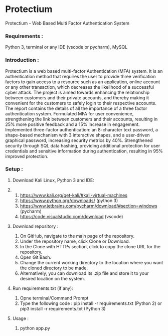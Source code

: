 # Protectium
Protectium - Web Based Multi Factor Authentication System

### Requirements :
Python 3, terminal or any IDE (vscode or pycharm), MySQL

### Introduction : 
Protectium is a web based multi-factor Authentication (MFA) system. It is an authentication method that requires the user to provide three verification factors to gain access to a resource such as an application, online account or any other transaction, which decreases the likelihood of a successful cyber attack. The project is aimed towards enhancing the relationship between customers and their private accounts, and thereby making it convenient for the customers to safely login to their respective accounts. The report contains the details of all the importance of a three factor authentication system. Formulated MFA for user convenience, strengthening the link between customers and their accounts, resulting in 25% more positive feedback and a
15% increase in engagement. Implemented three-factor authentication: an 8-character text password, a shape-based mechanism with 3 interactive shapes, and a user-driven graphical
password, increasing security metrics by 40%. Strengthened security through SQL data hashing, providing additional protection for user credentials and sensitive information during authentication,
resulting in 95% improved protection.


### Setup : 
1. Download Kali Linux, Python 3 and IDE:
2. 1. https://www.kali.org/get-kali/#kali-virtual-machines
   2. https://www.python.org/downloads/ (python 3)
   3. https://www.jetbrains.com/pycharm/download/#section=windows (pycharm)
   3. https://code.visualstudio.com/download (vscode)

3. Download repository :
   1. On GitHub, navigate to the main page of the repository.
   2. Under the repository name, click Clone or Download.
   3. In the Clone with HTTPs section, click to copy the clone URL for the repository.
   4. Open Git Bash.
   5. Change the current working directory to the location where you want the cloned directory to be made.
   6. Alternatively, you can download its .zip file and store it to your desired location on the system.

4. Run requirements.txt (if any): 
   1. Opne terminal/Command Prompt
   2. Type the following code : pip install -r requirements.txt (Python 2) or pip3 install -r requirements.txt (Python 3)

5. Usage : 
   1. python app.py
